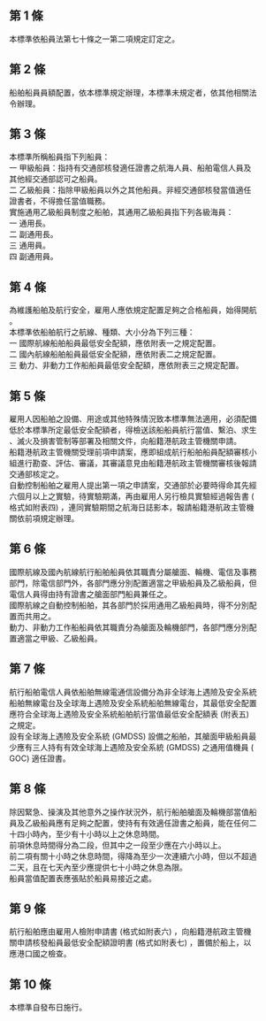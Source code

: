 第 1 條
-------
本標準依船員法第七十條之一第二項規定訂定之。

第 2 條
-------
船舶船員員額配置，依本標準規定辦理，本標準未規定者，依其他相關法  
令辦理。

第 3 條
-------
本標準所稱船員指下列船員：  
一  甲級船員：指持有交通部核發適任證書之航海人員、船舶電信人員及  
    其他經交通部認可之船員。  
二  乙級船員：指除甲級船員以外之其他船員。非經交通部核發當值適任  
    證書者，不得擔任當值職務。  
實施通用乙級船員制度之船舶，其通用乙級船員指下列各級海員：  
一  通用長。  
二  副通用長。  
三  通用員。  
四  副通用員。

第 4 條
-------
為維護船舶及航行安全，雇用人應依規定配置足夠之合格船員，始得開航  
。  
本標準依船舶航行之航線、種類、大小分為下列三種：  
一  國際航線船舶船員最低安全配額，應依附表一之規定配置。  
二  國內航線船舶船員最低安全配額，應依附表二之規定配置。  
三  動力、非動力工作船船員最低安全配額，應依附表三之規定配置。

第 5 條
-------
雇用人因船舶之設備、用途或其他特殊情況致本標準無法適用，必須配備  
低於本標準所定最低安全配額者，得檢送該船船員航行當值、繫泊、求生  
、滅火及損害管制等部署及相關文件，向船籍港航政主管機關申請。  
船籍港航政主管機關受理前項申請案，應即組成航行船舶船員配額審核小  
組進行勘查、評估、審議，其審議意見由船籍港航政主管機關審核後報請  
交通部核定之。  
自動控制船舶之雇用人提出第一項之申請案，交通部於必要時得命其先經  
六個月以上之實驗，待實驗期滿，再由雇用人另行檢具實驗經過報告書 (  
格式如附表四) ，連同實驗期間之航海日誌影本，報請船籍港航政主管機  
關依前項規定辦理。

第 6 條
-------
國際航線及國內航線航行船舶船員依其職責分屬艙面、輪機、電信及事務  
部門，除電信部門外，各部門應分別配置適當之甲級船員及乙級船員，但  
電信人員得由持有證書之艙面部門船員兼任之。  
國際航線之自動控制船舶，其各部門於採用通用乙級船員時，得不分別配  
置而共用之。  
動力、非動力工作船船員依其職責分為艙面及輪機部門，各部門應分別配  
置適當之甲級、乙級船員。

第 7 條
-------
航行船舶電信人員依船舶無線電通信設備分為非全球海上遇險及安全系統  
船舶無線電台及全球海上遇險及安全系統船舶無線電台，其最低安全配置  
應符合全球海上遇險及安全系統船舶航行當值最低安全配額表 (附表五)  
之規定。  
設有全球海上遇險及安全系統 (GMDSS)  設備之船舶，其艙面甲級船員最  
少應有三人持有有效全球海上遇險及安全系統 (GMDSS)  之通用值機員 (  
GOC)  適任證書。

第 8 條
-------
除因緊急、操演及其他意外之操作狀況外，航行船舶艙面及輪機部當值船  
員及乙級船員應有足夠之配置，使持有有效適任證書之船員，能在任何二  
十四小時內，至少有十小時以上之休息時間。  
前項休息時間得分為二段，但其中之一段至少應在六小時以上。  
前二項有關十小時之休息時間，得降為至少一次連續六小時，但以不超過  
二天，且在七天內至少應提供七十小時之休息為限。  
船員當值配置表應張貼於船員易接近之處。

第 9 條
-------
航行船舶應由雇用人檢附申請書 (格式如附表六) ，向船籍港航政主管機  
關申請核發船員最低安全配額證明書 (格式如附表七) ，置備於船上，以  
應港口國之檢查。

第 10 條
--------
本標準自發布日施行。

